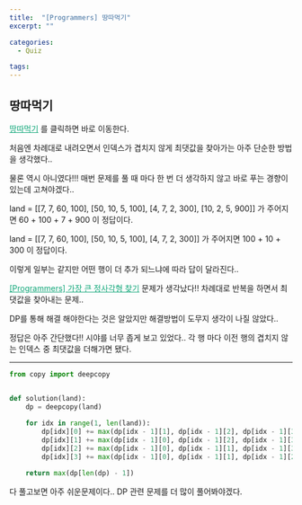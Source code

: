 ```yaml
---
title:  "[Programmers] 땅따먹기"
excerpt: ""

categories:
  - Quiz

tags:
---
```


## 땅따먹기

<a href="https://programmers.co.kr/learn/courses/30/lessons/12913" style="color:#0FA678" target="_blank">땅따먹기</a> 를 클릭하면 바로 이동한다.

처음엔 차례대로 내려오면서 인덱스가 겹치지 않게 최댓값을 찾아가는 아주 단순한 방법을 생각했다..

물론 역시 아니였다!!! 매번 문제를 풀 때 마다 한 번 더 생각하지 않고 바로 푸는 경향이 있는데 고쳐야겠다..

land = [[7, 7, 60, 100], [50, 10, 5, 100], [4, 7, 2, 300], [10, 2, 5, 900]] 가 주어지면 60 + 100 + 7 + 900 이 정답이다.

land = [[7, 7, 60, 100], [50, 10, 5, 100], [4, 7, 2, 300]] 가 주어지면 100 + 10 + 300 이 정답이다.

이렇게 일부는 같지만 어떤 행이 더 추가 되느냐에 따라 답이 달라진다..

<a href="https://nam-ki-bok.github.io/quiz/Quiz_BigSquare/" style="color:#0FA678" target="_blank">[Programmers] 가장 큰 정사각형 찾기</a> 문제가 생각났다!! 차례대로 반복을 하면서 최댓값을 찾아내는 문제..

DP를 통해 해결 해야한다는 것은 알았지만 해결방법이 도무지 생각이 나질 않았다..

정답은 아주 간단했다!! 시야를 너무 좁게 보고 있었다.. 각 행 마다 이전 행의 겹치지 않는 인덱스 중 최댓값을 더해가면 됐다.

---

```python
from copy import deepcopy


def solution(land):
	dp = deepcopy(land)
	
	for idx in range(1, len(land)):
		dp[idx][0] += max(dp[idx - 1][1], dp[idx - 1][2], dp[idx - 1][3])
		dp[idx][1] += max(dp[idx - 1][0], dp[idx - 1][2], dp[idx - 1][3])
		dp[idx][2] += max(dp[idx - 1][0], dp[idx - 1][1], dp[idx - 1][3])
		dp[idx][3] += max(dp[idx - 1][0], dp[idx - 1][1], dp[idx - 1][2])

	return max(dp[len(dp) - 1])
```

다 풀고보면 아주 쉬운문제이다.. DP 관련 문제를 더 많이 풀어봐야겠다.